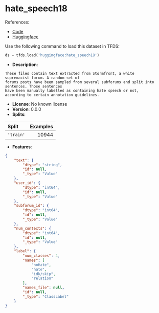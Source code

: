 # hate_speech18

References:

*   [Code](https://github.com/huggingface/datasets/blob/master/datasets/hate_speech18)
*   [Huggingface](https://huggingface.co/datasets/hate_speech18)



Use the following command to load this dataset in TFDS:

```python
ds = tfds.load('huggingface:hate_speech18')
```

*   **Description**:

```
These files contain text extracted from Stormfront, a white supremacist forum. A random set of 
forums posts have been sampled from several subforums and split into sentences. Those sentences 
have been manually labelled as containing hate speech or not, according to certain annotation guidelines.
```

*   **License**: No known license
*   **Version**: 0.0.0
*   **Splits**:

Split  | Examples
:----- | -------:
`'train'` | 10944

*   **Features**:

```json
{
    "text": {
        "dtype": "string",
        "id": null,
        "_type": "Value"
    },
    "user_id": {
        "dtype": "int64",
        "id": null,
        "_type": "Value"
    },
    "subforum_id": {
        "dtype": "int64",
        "id": null,
        "_type": "Value"
    },
    "num_contexts": {
        "dtype": "int64",
        "id": null,
        "_type": "Value"
    },
    "label": {
        "num_classes": 4,
        "names": [
            "noHate",
            "hate",
            "idk/skip",
            "relation"
        ],
        "names_file": null,
        "id": null,
        "_type": "ClassLabel"
    }
}
```



